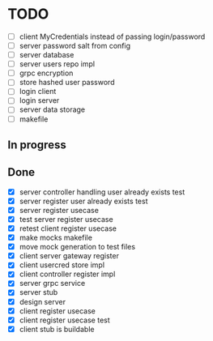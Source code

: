 # TODO

- [ ] client MyCredentials instead of passing login/password
- [ ] server password salt from config
- [ ] server database
- [ ] server users repo impl
- [ ] grpc encryption
- [ ] store hashed user password
- [ ] login client
- [ ] login server
- [ ] server data storage
- [ ] makefile

## In progress

## Done

- [X] server controller handling user already exists test
- [X] server register user already exists test
- [X] server register usecase
- [X] test server register usecase
- [X] retest client register usecase
- [X] make mocks makefile
- [X] move mock generation to test files
- [X] client server gateway register
- [X] client usercred store impl
- [X] client controller register impl
- [X] server grpc service
- [X] server stub
- [X] design server
- [X] client register usecase
- [X] client register usecase test
- [X] client stub is buildable
